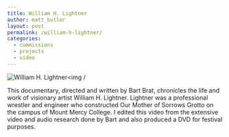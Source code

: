 ```yaml
---
title: William H. Lightner
author: matt_butler
layout: post
permalink: /william-h-lightner/
categories:
  - commissions
  - projects
  - video
---
```

![William H. Lightner][1]<img /

This documentary, directed and written by Bart Brat, chronicles the life and work of visionary artist William H. Lightner. Lightner was a professional wrestler and engineer who constructed Our Mother of Sorrows Grotto on the campus of Mount Mercy College. I edited this video from the extensive video and audio research done by Bart and also produced a DVD for festival purposes.

 [1]: http://www.mbutler.org/images/lightner.jpg